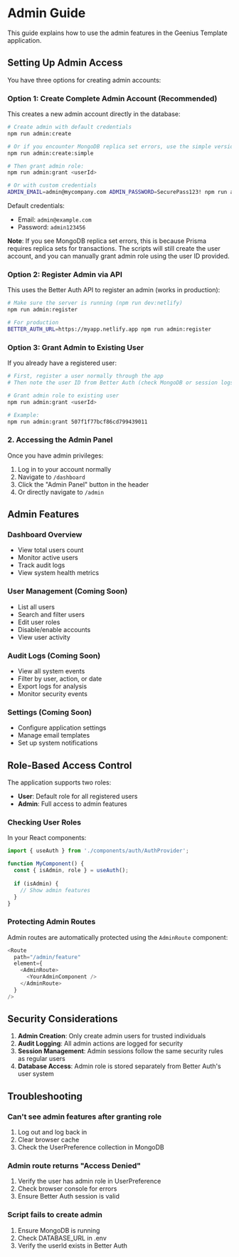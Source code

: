 # Admin Guide

This guide explains how to use the admin features in the Geenius Template application.

## Setting Up Admin Access

You have three options for creating admin accounts:

### Option 1: Create Complete Admin Account (Recommended)

This creates a new admin account directly in the database:

```bash
# Create admin with default credentials
npm run admin:create

# Or if you encounter MongoDB replica set errors, use the simple version:
npm run admin:create:simple

# Then grant admin role:
npm run admin:grant <userId>

# Or with custom credentials
ADMIN_EMAIL=admin@mycompany.com ADMIN_PASSWORD=SecurePass123! npm run admin:create
```

Default credentials:
- Email: `admin@example.com`
- Password: `admin123456`

**Note**: If you see MongoDB replica set errors, this is because Prisma requires replica sets for transactions. The scripts will still create the user account, and you can manually grant admin role using the user ID provided.

### Option 2: Register Admin via API

This uses the Better Auth API to register an admin (works in production):

```bash
# Make sure the server is running (npm run dev:netlify)
npm run admin:register

# For production
BETTER_AUTH_URL=https://myapp.netlify.app npm run admin:register
```

### Option 3: Grant Admin to Existing User

If you already have a registered user:

```bash
# First, register a user normally through the app
# Then note the user ID from Better Auth (check MongoDB or session logs)

# Grant admin role to existing user
npm run admin:grant <userId>

# Example:
npm run admin:grant 507f1f77bcf86cd799439011
```

### 2. Accessing the Admin Panel

Once you have admin privileges:

1. Log in to your account normally
2. Navigate to `/dashboard`
3. Click the "Admin Panel" button in the header
4. Or directly navigate to `/admin`

## Admin Features

### Dashboard Overview
- View total users count
- Monitor active users
- Track audit logs
- View system health metrics

### User Management (Coming Soon)
- List all users
- Search and filter users
- Edit user roles
- Disable/enable accounts
- View user activity

### Audit Logs (Coming Soon)
- View all system events
- Filter by user, action, or date
- Export logs for analysis
- Monitor security events

### Settings (Coming Soon)
- Configure application settings
- Manage email templates
- Set up system notifications

## Role-Based Access Control

The application supports two roles:
- **User**: Default role for all registered users
- **Admin**: Full access to admin features

### Checking User Roles

In your React components:

```typescript
import { useAuth } from './components/auth/AuthProvider';

function MyComponent() {
  const { isAdmin, role } = useAuth();
  
  if (isAdmin) {
    // Show admin features
  }
}
```

### Protecting Admin Routes

Admin routes are automatically protected using the `AdminRoute` component:

```typescript
<Route
  path="/admin/feature"
  element={
    <AdminRoute>
      <YourAdminComponent />
    </AdminRoute>
  }
/>
```

## Security Considerations

1. **Admin Creation**: Only create admin users for trusted individuals
2. **Audit Logging**: All admin actions are logged for security
3. **Session Management**: Admin sessions follow the same security rules as regular users
4. **Database Access**: Admin role is stored separately from Better Auth's user system

## Troubleshooting

### Can't see admin features after granting role
1. Log out and log back in
2. Clear browser cache
3. Check the UserPreference collection in MongoDB

### Admin route returns "Access Denied"
1. Verify the user has admin role in UserPreference
2. Check browser console for errors
3. Ensure Better Auth session is valid

### Script fails to create admin
1. Ensure MongoDB is running
2. Check DATABASE_URL in .env
3. Verify the userId exists in Better Auth